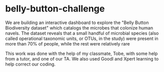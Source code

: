 # belly-button-challenge
We are building an interactive dashboard to explore the "Belly Button Biodiversity dataset" which catalogs the microbes that colonize human navels.
The dataset reveals that a small handful of microbial species (also called operational taxonomic units, or OTUs, in the study) were present in more than 70% of people, while the rest were relatively rare

This work was done with the help of my classmate, Tobe, with some help from a tutor, and one of our TA. We also used Goodl and Xpert learning to help correct our coding. 
